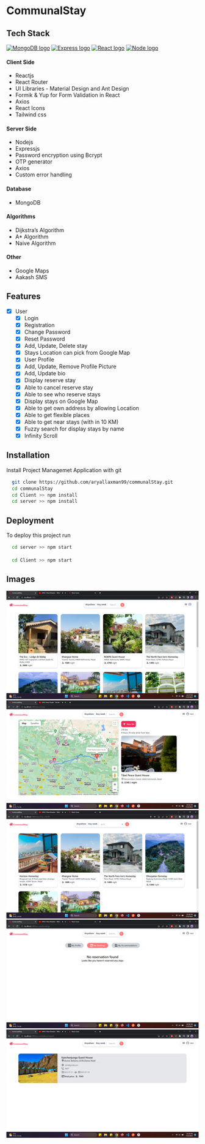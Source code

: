 
# CommunalStay 

## Tech Stack
[![MongoDB logo](https://skillicons.dev/icons?i=mongodb&perline=1)](https://mongodb.com/)
[![Express logo](https://skillicons.dev/icons?i=expressjs&perline=1)](https://expressjs.com/)
[![React logo](https://skillicons.dev/icons?i=react&perline=1)](https://reactjs.org/)
[![Node logo](https://skillicons.dev/icons?i=nodejs&perline=1)](https://nodejs.org/en/)

#### Client Side 
* Reactjs
* React Router
* UI Libraries - Material Design and Ant Design
* Formik & Yup for Form Validation in React
* Axios
* React Icons
* Tailwind css

#### Server Side
* Nodejs
* Expressjs
* Password encryption using Bcrypt
* OTP generator
* Axios
* Custom error handling

#### Database 
* MongoDB 

#### Algorithms
* Dijkstra’s Algorithm
* A* Algorithm
* Naive Algorithm

#### Other 
* Google Maps
* Aakash SMS


## Features
- [x] User
  - [x]  Login
  - [x]  Registration
  - [x]  Change Password
  - [x]  Reset Password
  - [x]  Add, Update, Delete stay
  - [x]  Stays Location can pick from Google Map
  - [x]  User Profile
  - [x]  Add, Update, Remove Profile Picture
  - [x]  Add, Update bio
  - [x]  Display reserve stay
  - [x]  Able to cancel reserve stay
  - [x]  Able to see who reserve stays
  - [x]  Display stays on Google Map
  - [x]  Able to get own address by allowing Location
  - [x]  Able to get flexible places 
  - [x]  Able to get near stays (with in 10 KM)
  - [x]  Fuzzy search for display stays by name
  - [x]  Infinity Scroll 

## Installation
Install  Project Managemet Application with git

```bash
  git clone https://github.com/aryallaxman99/communalStay.git
  cd communalStay
  cd Client >> npm install
  cd server >> npm install
```
## Deployment

To deploy this project run
  
```bash
  cd server >> npm start

  cd Client >> npm start
```

## Images
![Home Page](https://github.com/aryallaxman99/communalStay/blob/main/imagesForReadMeFile/Screenshot%202023-07-22%20223737.png?raw=true)
![Anywhere Page](https://github.com/aryallaxman99/communalStay/blob/main/imagesForReadMeFile/Screenshot%202023-07-22%20225252.png?raw=true)
![Fuzzy Search By Name](https://github.com/aryallaxman99/communalStay/blob/main/imagesForReadMeFile/Screenshot%202023-07-22%20223852.png?raw=true)
![Reservation Page](https://github.com/aryallaxman99/communalStay/blob/main/imagesForReadMeFile/Screenshot%202023-07-22%20223919.png?raw=true)
![Booking Stays](https://github.com/aryallaxman99/communalStay/blob/main/imagesForReadMeFile/Screenshot%202023-07-22%20223937.png?raw=true)




